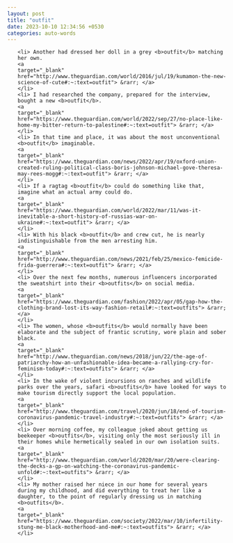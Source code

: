 ```yaml
---
layout: post
title: "outfit"
date: 2023-10-10 12:34:56 +0530
categories: auto-words
---
```

<ol>

    <li> Another had dressed her doll in a grey <b>outfit</b> matching her own.
    <a 
    target="_blank" 
    href="http://www.theguardian.com/world/2016/jul/19/kumamon-the-new-science-of-cute#:~:text=outfit"> &rarr; </a>
    </li>
    <li> I had researched the company, prepared for the interview, bought a new <b>outfit</b>.
    <a 
    target="_blank" 
    href="https://www.theguardian.com/world/2022/sep/27/no-place-like-home-my-bitter-return-to-palestine#:~:text=outfit"> &rarr; </a>
    </li>
    <li> In that time and place, it was about the most unconventional <b>outfit</b> imaginable.
    <a 
    target="_blank" 
    href="https://www.theguardian.com/news/2022/apr/19/oxford-union-created-ruling-political-class-boris-johnson-michael-gove-theresa-may-rees-mogg#:~:text=outfit"> &rarr; </a>
    </li>
    <li> If a ragtag <b>outfit</b> could do something like that, imagine what an actual army could do.
    <a 
    target="_blank" 
    href="https://www.theguardian.com/world/2022/mar/11/was-it-inevitable-a-short-history-of-russias-war-on-ukraine#:~:text=outfit"> &rarr; </a>
    </li>
    <li> With his black <b>outfit</b> and crew cut, he is nearly indistinguishable from the men arresting him.
    <a 
    target="_blank" 
    href="http://www.theguardian.com/news/2021/feb/25/mexico-femicide-frida-guerrera#:~:text=outfit"> &rarr; </a>
    </li>
    <li> Over the next few months, numerous influencers incorporated the sweatshirt into their <b>outfits</b> on social media.
    <a 
    target="_blank" 
    href="https://www.theguardian.com/fashion/2022/apr/05/gap-how-the-clothing-brand-lost-its-way-fashion-retail#:~:text=outfits"> &rarr; </a>
    </li>
    <li> The women, whose <b>outfits</b> would normally have been elaborate and the subject of frantic scrutiny, wore plain and sober black.
    <a 
    target="_blank" 
    href="http://www.theguardian.com/news/2018/jun/22/the-age-of-patriarchy-how-an-unfashionable-idea-became-a-rallying-cry-for-feminism-today#:~:text=outfits"> &rarr; </a>
    </li>
    <li> In the wake of violent incursions on ranches and wildlife parks over the years, safari <b>outfits</b> have looked for ways to make tourism directly support the local population.
    <a 
    target="_blank" 
    href="http://www.theguardian.com/travel/2020/jun/18/end-of-tourism-coronavirus-pandemic-travel-industry#:~:text=outfits"> &rarr; </a>
    </li>
    <li> Over morning coffee, my colleague joked about getting us beekeeper <b>outfits</b>, visiting only the most seriously ill in their homes while hermetically sealed in our own isolation suits.
    <a 
    target="_blank" 
    href="http://www.theguardian.com/world/2020/mar/20/were-clearing-the-decks-a-gp-on-watching-the-coronavirus-pandemic-unfold#:~:text=outfits"> &rarr; </a>
    </li>
    <li> My mother raised her niece in our home for several years during my childhood, and did everything to treat her like a daughter, to the point of regularly dressing us in matching <b>outfits</b>.
    <a 
    target="_blank" 
    href="https://www.theguardian.com/society/2022/mar/10/infertility-stung-me-black-motherhood-and-me#:~:text=outfits"> &rarr; </a>
    </li>